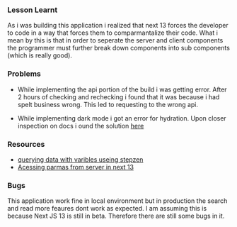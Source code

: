 ### Lesson Learnt

As i was building this application i realized that next 13 forces the developer to code in a way that forces them to comparmantalize their code. What i mean by this is that in order to seperate the server and client components the programmer must further break down components into sub components (which is really good).

### Problems

-   While implementing the api portion of the build i was getting error. After 2 hours of checking and rechecking i found that it was because i had spelt business wrong. This led to requesting to the wrong api.

-   While implementing dark mode i got an error for hydration. Upon closer inspection on docs i ound the solution [here](https://www.npmjs.com/package/next-themes#avoid-hydration-mismatch)

### Resources

-   [querying data with varibles useing stepzen](https://stepzen.com/blog/consume-graphql-in-javascript)
-   [Acessing parmas from server in next 13](https://beta.nextjs.org/docs/api-reference/use-search-params)

### Bugs

This application work fine in local environment but in production the search and read more feaures dont work as expected. I am assuming this is because Next JS 13 is still in beta. Therefore there are still some bugs in it.
